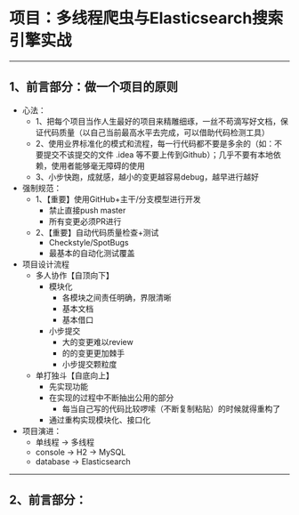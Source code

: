 # 项目：多线程爬虫与Elasticsearch搜索引擎实战
*** 
## 1、前言部分：做一个项目的原则
- 心法：
    - 1、把每个项目当作人生最好的项目来精雕细琢，一丝不苟滴写好文档，保证代码质量（以自己当前最高水平去完成，可以借助代码检测工具）
    - 2、使用业界标准化的模式和流程，每一行代码都不要是多余的（如：不要提交不该提交的文件 .idea 等不要上传到Github）；几乎不要有本地依赖，使用者能够毫无障碍的使用
    - 3、小步快跑，成就感，越小的变更越容易debug，越早进行越好
- 强制规范：
    - 1、【重要】使用GitHub+主干/分支模型进行开发
        - 禁止直接push master
        - 所有变更必须PR进行
    - 2、【重要】自动代码质量检查+测试
        - Checkstyle/SpotBugs
        - 最基本的自动化测试覆盖
- 项目设计流程
    - 多人协作【自顶向下】
        - 模块化
            - 各模块之间责任明确，界限清晰
            - 基本文档
            - 基本借口
        - 小步提交
            - 大的变更难以review
            - 的的变更更加棘手
            - 小步提交颗粒度 
    - 单打独斗【自底向上】
        - 先实现功能
        - 在实现的过程中不断抽出公用的部分
            - 每当自己写的代码比较啰嗦（不断复制粘贴）的时候就得重构了
        - 通过重构实现模块化、接口化
- 项目演进：
    - 单线程 -> 多线程
    - console -> H2 -> MySQL
    - database -> Elasticsearch
***
## 2、前言部分：



